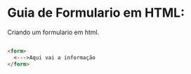 # Guia de Formulario em HTML:

Criando um formulario em html.

```html

<form>
  <--->Aqui vai a informação
</form>
```
